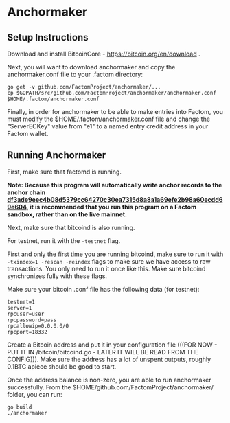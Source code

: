 Anchormaker
=============

Setup Instructions
--------

Download and install BitcoinCore - https://bitcoin.org/en/download .

Next, you will want to download anchormaker and copy the anchormaker.conf file to your .factom directory:

```
go get -v github.com/FactomProject/anchormaker/...
cp $GOPATH/src/github.com/FactomProject/anchormaker/anchormaker.conf $HOME/.factom/anchormaker.conf
```

Finally, in order for anchormaker to be able to make entries into Factom, you must modify the $HOME/.factom/anchormaker.conf file and change the "ServerECKey" value from "e1" to a named entry credit address in your Factom wallet.


Running Anchormaker
--------

First, make sure that factomd is running.


**Note: Because this program will automatically write anchor records to the anchor chain [df3ade9eec4b08d5379cc64270c30ea7315d8a8a1a69efe2b98a60ecdd69e604](http://explorer.factom.org/chain/df3ade9eec4b08d5379cc64270c30ea7315d8a8a1a69efe2b98a60ecdd69e604), it is recommended that you run this program on a Factom sandbox, rather than on the live mainnet.**

Next, make sure that bitcoind is also running. 

For testnet, run it with the `-testnet` flag.

First and only the first time you are running bitcoind, make sure to run it with `-txindex=1 -rescan -reindex` flags to make sure we have access to raw transactions. You only need to run it once like this. Make sure bitcoind synchronizes fully with these flags.

Make sure your bitcoin .conf file has the following data (for testnet):

```
testnet=1
server=1
rpcuser=user
rpcpassword=pass
rpcallowip=0.0.0.0/0
rpcport=18332
```

Create a Bitcoin address and put it in your configuration file (((FOR NOW - PUT IT IN /bitcoin/bitcoind.go - LATER IT WILL BE READ FROM THE CONFIG))). Make sure the address has a lot of unspent outputs, roughly 0.1BTC apiece should be good to start.

Once the address balance is non-zero, you are able to run anchormaker successfully. From the $HOME/github.com/FactomProject/anchormaker/ folder, you can run:

```
go build
./anchormaker
```
